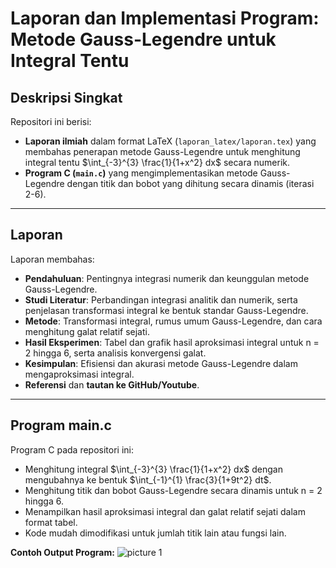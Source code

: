 # Laporan dan Implementasi Program: Metode Gauss-Legendre untuk Integral Tentu

## Deskripsi Singkat

Repositori ini berisi:
- **Laporan ilmiah** dalam format LaTeX (`laporan_latex/laporan.tex`) yang membahas penerapan metode Gauss-Legendre untuk menghitung integral tentu $\int_{-3}^{3} \frac{1}{1+x^2} dx$ secara numerik.
- **Program C (`main.c`)** yang mengimplementasikan metode Gauss-Legendre dengan titik dan bobot yang dihitung secara dinamis (iterasi 2-6).

---

## Laporan

Laporan membahas:
- **Pendahuluan**: Pentingnya integrasi numerik dan keunggulan metode Gauss-Legendre.
- **Studi Literatur**: Perbandingan integrasi analitik dan numerik, serta penjelasan transformasi integral ke bentuk standar Gauss-Legendre.
- **Metode**: Transformasi integral, rumus umum Gauss-Legendre, dan cara menghitung galat relatif sejati.
- **Hasil Eksperimen**: Tabel dan grafik hasil aproksimasi integral untuk n = 2 hingga 6, serta analisis konvergensi galat.
- **Kesimpulan**: Efisiensi dan akurasi metode Gauss-Legendre dalam mengaproksimasi integral.
- **Referensi** dan **tautan ke GitHub/Youtube**.

---

## Program main.c

Program C pada repositori ini:
- Menghitung integral $\int_{-3}^{3} \frac{1}{1+x^2} dx$ dengan mengubahnya ke bentuk $\int_{-1}^{1} \frac{3}{1+9t^2} dt$.
- Menghitung titik dan bobot Gauss-Legendre secara dinamis untuk n = 2 hingga 6.
- Menampilkan hasil aproksimasi integral dan galat relatif sejati dalam format tabel.
- Kode mudah dimodifikasi untuk jumlah titik lain atau fungsi lain.

**Contoh Output Program:**
![picture 1](https://i.imgur.com/0qypuNt.png)  
